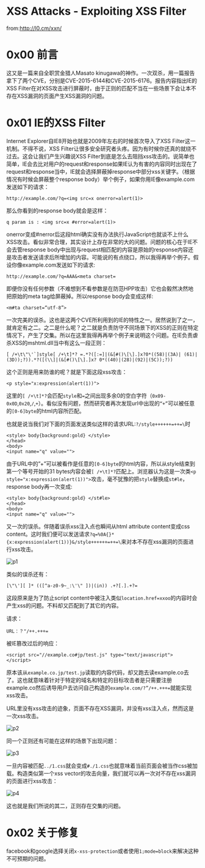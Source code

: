 # XSS Attacks - Exploiting XSS Filter

from:http://l0.cm/xxn/

0x00 前言
=====

这又是一篇来自全职赏金猎人Masato kinugawa的神作。一次双杀，用一篇报告拿下了两个CVE，分别是CVE-2015-6144和CVE-2015-6176。报告内容指出IE的XSS Filter在对XSS攻击进行屏蔽时，由于正则的匹配不当在一些场景下会让本不存在XSS漏洞的页面产生XSS漏洞的问题。

0x01 IE的XSS Filter
=====

Internet Explorer自IE8开始也就是2009年左右的时候首次导入了XSS Filter这一机制。不得不说，XSS Filter让很多安全研究者头疼。因为有时候你还真的就绕不过去。这会让我们产生兴趣说XSS Filter到底是怎么去阻挡xss攻击的。说简单也简单，IE会去比对用户的request和response如果IE认为有害的内容同时出现在了request和response当中，IE就会选择屏蔽掉response中部分xss关键字。（根据情况有时候会屏蔽整个response body）举个例子，如果你用IE像example.com发送如下的请求：

```
http://example.com/?q=<img src=x onerror=alert(1)>

```

那么你看到的response body就会是这样：

```
q param is : <img src=x #error=alert(1)>

```

onerror变成#nerror后这段html确实没有办法执行JavaScript也就谈不上什么XSS攻击。看似非常合理，其实设计上存在非常的大的问题。问题的核心在于IE不会去管response body中出现与request相匹配的内容是原始的response内容还是攻击者发送请求后所增加的内容。可能说的有点绕口，所以我得再举个例子。假设你像example.com发送如下的请求:

```
http://example.com/?q=AAA&<meta charset=

```

即便你没有任何参数（不难想到不看参数是在防范HPP攻击）它也会毅然决然地把原始的meta tag给屏蔽掉。所以response body会变成这样:

```
<m#ta charset=“utf-8”>

```

一次完美的误杀。这也是这两个CVE所利用到的IE的特性之一。居然说到了之一，就肯定有之二。之二是什么呢？之二就是负责防守不同场景下的XSS的正则在特定情况下，产生了交集。所以在这里我得再再举个例子来说明这个问题。在IE负责虐杀XSS的mshtml.dll当中有这么一段正则：

```
[ /+\t\"\'`]style[ /+\t]*? =.*?([:=]|(&[#()\[\].]x?0*((58)|(3A)| (61)|(3D));?)).*?([(\\]|(&[#()\[\].]x? 0*((40)|(28)|(92)|(5C));?)) 

```

这个正则是用来防谁的呢？就是下面这段xss攻击：

```
<p style="x:expression(alert(1))">

```

这里的`[ /+\t]*?`会匹配`style`和`=`之间出现多余0的空白字符（`0x09-0x0D`,`0x20`,`/`,`+`）。看似没有问题，然而研究者再次发现url中出现的`“+”`可以被任意的`[0-6]byte`的html内容所匹配。

也就是说当我们对下面的页面发送类似这样的请求URL:`?/style++++++=++=\`时

```
<style> body{background:gold} </style>
</head>
<body>
<input name="q" value="">

```

由于URL中的”+”可以被看作是任意的`[0-6]byte`的html内容，所以从style结束到第一个等号开始的31 bytes内容会被`[ /+\t]*?`匹配上。浏览器认为这是一次类`<p style="x:expression(alert(1))">`攻击，毫不犹豫的把`style`替换成`st#le`，response body再一次变成:

```
<style> body{background:gold} </st#le>
</head>
<body>
<input name="q" value="">

```

又一次的误杀。伴随着误杀xss注入点也瞬间从html attribute content变成css content。这时我们便可以发送请求`?q=%0A{}* {x:expression(alert(1))}&/style++++++=++=\`来对本不存在xss漏洞的页面进行xss攻击。

![p1](http://drops.javaweb.org/uploads/images/8b42b47418e02ce847c8718d525ed61300ef5bc9.jpg)

类似的误杀还有：

`[\"\'][ ]* (([^a-z0-9~_:\'\" ])|(in)) .+?[.].+?=`

这段原来是为了防止script content中被注入类似`location.href=xxoo`的内容时会产生xss的问题。不料却又匹配到了其它的内容。

请求：

`URL：？"/++.+++=`

被IE篡改过后的响应：

```
<script src="//example.co#jp/test.js" type="text/javascript">
</script>

```

原本该从`example.co.jp/test.jp`读取的内容代码，却又跑去读example.co去了。这也就意味着针对于特定的域名和特定的目标攻击者是只需要注册example.co然后诱导用户去访问自己构造的`example.com/?”/++.+++=`就能实现xss攻击。

URL里没有xss攻击的迹象，页面不存在XSS漏洞，并没有xss注入点，然而这是一次xss攻击。

![p2](http://drops.javaweb.org/uploads/images/c9a0297f3197a3f85dd2714c98750c8b13f3ff2b.jpg)

同一个正则还有可能在这样的场景下出现问题：

![p3](http://drops.javaweb.org/uploads/images/8d0750bf7dfa802994695a6caf237e56fd12554a.jpg)

一旦内容被匹配`../1.css`就会变成`#./1.css`也就意味着当前页面会被当作css被加载。构造类似第一个xss vector的攻击向量，我们就可以再一次对不存在xss漏洞的页面进行xss攻击：

![p4](http://drops.javaweb.org/uploads/images/8891a2fa17d4860d0f9db895ff755bf11dd65503.jpg)

这也就是我们所说的其二，正则存在交集的问题。

0x02 关于修复
=====

facebook和google选择关闭`x-xss-protection`或者使用`1;mode=block`来解决这种不可预期的问题。